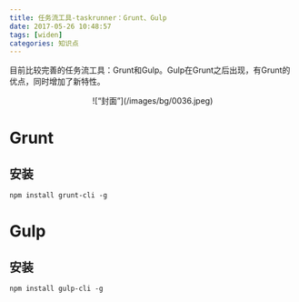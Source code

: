 ```yaml
---
title: 任务流工具-taskrunner：Grunt、Gulp
date: 2017-05-26 10:48:57
tags: [widen]
categories: 知识点
---
```

目前比较完善的任务流工具：Grunt和Gulp。Gulp在Grunt之后出现，有Grunt的优点，同时增加了新特性。
<div align=center>
![“封面”](/images/bg/0036.jpeg)
</div>
<!--more-->

# Grunt
## 安装
`npm install grunt-cli -g`
# Gulp
## 安装
`npm install gulp-cli -g`